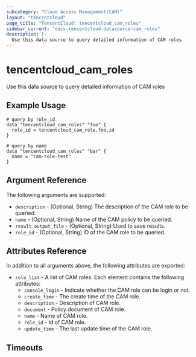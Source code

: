 ```yaml
---
subcategory: "Cloud Access Management(CAM)"
layout: "tencentcloud"
page_title: "TencentCloud: tencentcloud_cam_roles"
sidebar_current: "docs-tencentcloud-datasource-cam_roles"
description: |-
  Use this data source to query detailed information of CAM roles
---
```


# tencentcloud_cam_roles

Use this data source to query detailed information of CAM roles

## Example Usage

```hcl
# query by role_id
data "tencentcloud_cam_roles" "foo" {
  role_id = tencentcloud_cam_role.foo.id
}

# query by name
data "tencentcloud_cam_roles" "bar" {
  name = "cam-role-test"
}
```

## Argument Reference

The following arguments are supported:

* `description` - (Optional, String) The description of the CAM role to be queried.
* `name` - (Optional, String) Name of the CAM policy to be queried.
* `result_output_file` - (Optional, String) Used to save results.
* `role_id` - (Optional, String) ID of the CAM role to be queried.

## Attributes Reference

In addition to all arguments above, the following attributes are exported:

* `role_list` - A list of CAM roles. Each element contains the following attributes:
  * `console_login` - Indicate whether the CAM role can be login or not.
  * `create_time` - The create time of the CAM role.
  * `description` - Description of CAM role.
  * `document` - Policy document of CAM role.
  * `name` - Name of CAM role.
  * `role_id` - Id of CAM role.
  * `update_time` - The last update time of the CAM role.


## Timeouts

<no value>


